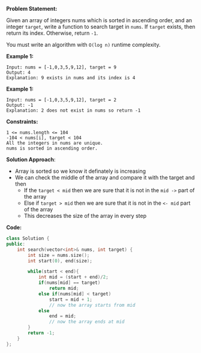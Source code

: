**Problem Statement:**

Given an array of integers nums which is sorted in ascending order, and
an integer `target`, write a function to search target in `nums`. If `target`
exists, then return its index. Otherwise, return `-1`.

You must write an algorithm with `O(log n)` runtime complexity.

**Example 1:**

```
Input: nums = [-1,0,3,5,9,12], target = 9
Output: 4
Explanation: 9 exists in nums and its index is 4
```

**Example 1:**

```
Input: nums = [-1,0,3,5,9,12], target = 2
Output: -1
Explanation: 2 does not exist in nums so return -1
```

**Constraints:**

```
1 <= nums.length <= 104
-104 < nums[i], target < 104
All the integers in nums are unique.
nums is sorted in ascending order.
```

**Solution Approach**:

- Array is sorted so we know it definately is increasing
- We can check the middle of the array and compare it with the target and then
  - If the `target < mid` then we are sure that it is not in the `mid ->` part of the array
  - Else if `target > mid` then we are sure that it is not in the `<- mid` part of the array
  - This decreases the size of the array in every step

**Code:**

```cpp
class Solution {
public:
    int search(vector<int>& nums, int target) {
        int size = nums.size();
        int start(0), end(size);

        while(start < end){
            int mid = (start + end)/2;
            if(nums[mid] == target)
                return mid;
            else if(nums[mid] < target)
                start = mid + 1;
                // now the array starts from mid
            else
                end = mid;
                // now the array ends at mid
        }
        return -1;
    }
};
```
